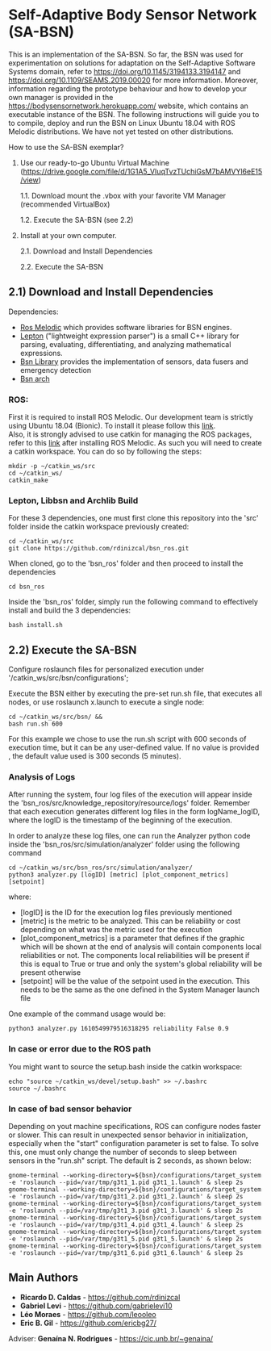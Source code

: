 # Self-Adaptive Body Sensor Network (SA-BSN)

This is an implementation of the SA-BSN. So far, the BSN was used for experimentation on solutions for adaptation on the Self-Adaptive Software Systems domain, refer to https://doi.org/10.1145/3194133.3194147 and https://doi.org/10.1109/SEAMS.2019.00020 for more information.  Moreover, information regarding the prototype behaviour and how to develop your own manager is provided in the https://bodysensornetwork.herokuapp.com/ website, which contains an executable instance of the BSN. The following instructions will guide you to to compile, deploy and run the BSN on Linux Ubuntu 18.04 with ROS Melodic distributions. We have not yet tested on other distributions.

How to use the SA-BSN exemplar?

1) Use our ready-to-go Ubuntu Virtual Machine (https://drive.google.com/file/d/1G1A5_VIuqTvzTUchiGsM7bAMVYl6eE15/view)

    1.1. Download mount the .vbox with your favorite VM Manager (recommended VirtualBox)
    
    1.2. Execute the SA-BSN (see 2.2)
 
2) Install at your own computer.

    2.1. Download and Install Dependencies
    
    2.2. Execute the SA-BSN


## 2.1) Download and Install Dependencies

Dependencies:

* [Ros Melodic](http://wiki.ros.org/melodic) which provides software libraries for BSN engines.
* [Lepton](https://github.com/rdinizcal/lepton) ("lightweight expression parser") is a small C++ library for parsing, evaluating, differentiating, and analyzing mathematical expressions.
* [Bsn Library](https://github.com/rdinizcal/libbsn)  provides the implementation of sensors, data fusers and emergency detection
* [Bsn arch](https://github.com/rdinizcal/arch)

### ROS:
First it is required to install ROS Melodic. Our development team is strictly using Ubuntu 18.04 (Bionic). To install it please follow this [link](http://wiki.ros.org/melodic/Installation/Ubuntu).  
Also, it is strongly advised to use catkin for managing the ROS packages, refer to this [link](http://wiki.ros.org/ROS/Tutorials/InstallingandConfiguringROSEnvironment) after installing ROS Melodic. As such you will need to create a catkin workspace. You can do so by following the steps:

```
mkdir -p ~/catkin_ws/src
cd ~/catkin_ws/
catkin_make
```

### Lepton, Libbsn and Archlib Build
For these 3 dependencies, one must first clone this repository into the 'src' folder inside the catkin workspace previously created:

```
cd ~/catkin_ws/src
git clone https://github.com/rdinizcal/bsn_ros.git
```

When cloned, go to the 'bsn_ros' folder and then proceed to install the dependencies

```
cd bsn_ros
```

Inside the 'bsn_ros' folder, simply run the following command to effectively install and build the 3 dependencies:

```
bash install.sh
```

## 2.2) Execute the SA-BSN

Configure roslaunch files for personalized execution under '/catkin_ws/src/bsn/configurations';

Execute the BSN either by executing the pre-set run.sh file, that executes all nodes, 
or use roslaunch x.launch to execute a single node:
```
cd ~/catkin_ws/src/bsn/ && 
bash run.sh 600
``` 

For this example we chose to use the run.sh script with 600 seconds of execution time, but it can be any user-defined value. If no value is provided , the default value used is 300 seconds (5 minutes).

### Analysis of Logs
After running the system, four log files of the execution will appear inside the 'bsn_ros/src/knowledge_repository/resource/logs' folder. Remember that each execution generates different log files in the form logName_logID, where the logID is the timestamp of the beginning of the execution.

In order to analyze these log files, one can run the Analyzer python code inside the 'bsn_ros/src/simulation/analyzer' folder using the following command

```
cd ~/catkin_ws/src/bsn_ros/src/simulation/analyzer/
python3 analyzer.py [logID] [metric] [plot_component_metrics] [setpoint]
```

where:

* [logID] is the ID for the execution log files previously mentioned
* [metric] is the metric to be analyzed. This can be reliability or cost depending on what was the metric used for the execution
* [plot_component_metrics] is a parameter that defines if the graphic which will be shown at the end of analysis will contain components local reliabilities or not. The components local reliabilities will be present if this is equal to True or true and only the system's global reliability will be present otherwise
* [setpoint] will be the value of the setpoint used in the execution. This needs to be the same as the one defined in the System Manager launch file

One example of the command usage would be:

```
python3 analyzer.py 1610549979516318295 reliability False 0.9
```

### In case or error due to the ROS path

You might want to source the setup.bash inside the catkin workspace:
```
echo "source ~/catkin_ws/devel/setup.bash" >> ~/.bashrc
source ~/.bashrc
```

### In case of bad sensor behavior

Depending on yout machine specifications, ROS can configure nodes faster or slower. This can result in unexpected sensor behavior in initialization, especially when the "start" configuration parameter is set to false. To solve this, one must only change the number of seconds to sleep between sensors in the "run.sh" script. The default is 2 seconds, as shown below:

```
gnome-terminal --working-directory=${bsn}/configurations/target_system -e 'roslaunch --pid=/var/tmp/g3t1_1.pid g3t1_1.launch' & sleep 2s
gnome-terminal --working-directory=${bsn}/configurations/target_system -e 'roslaunch --pid=/var/tmp/g3t1_2.pid g3t1_2.launch' & sleeṕ 2s
gnome-terminal --working-directory=${bsn}/configurations/target_system -e 'roslaunch --pid=/var/tmp/g3t1_3.pid g3t1_3.launch' & sleep 2s
gnome-terminal --working-directory=${bsn}/configurations/target_system -e 'roslaunch --pid=/var/tmp/g3t1_4.pid g3t1_4.launch' & sleep 2s
gnome-terminal --working-directory=${bsn}/configurations/target_system -e 'roslaunch --pid=/var/tmp/g3t1_5.pid g3t1_5.launch' & sleep 2s
gnome-terminal --working-directory=${bsn}/configurations/target_system -e 'roslaunch --pid=/var/tmp/g3t1_6.pid g3t1_6.launch' & sleep 2s
```

## Main Authors

* **Ricardo D. Caldas** - https://github.com/rdinizcal
* **Gabriel Levi** - https://github.com/gabrielevi10
* **Léo Moraes** - https://github.com/leooleo  
* **Eric B. Gil** - https://github.com/ericbg27/

Adviser: **Genaína N. Rodrigues** - https://cic.unb.br/~genaina/
